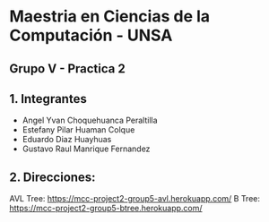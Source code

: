 # Maestria en Ciencias de la Computación - UNSA
## Grupo V - Practica 2

## 1. Integrantes
- Angel Yvan Choquehuanca Peraltilla
- Estefany Pilar Huaman Colque
- Eduardo Diaz Huayhuas
- Gustavo Raul Manrique Fernandez

## 2. Direcciones:

AVL Tree: https://mcc-project2-group5-avl.herokuapp.com/
B Tree: https://mcc-project2-group5-btree.herokuapp.com/
